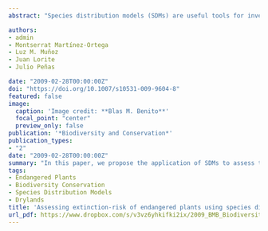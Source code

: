 ```yaml
---
abstract: "Species distribution models (SDMs) are useful tools for investigating rare and endangered species as well as the environmental variables affecting them. In this paper, we propose the application of SDMs to assess the extinction-risk of plant species in relation to the spread of greenhouses in a Mediterranean landscape, where habitat depletion is one of the main causes of biodiversity loss. For this purpose, presence records of the model species (Linaria nigricans, a endemic and threatened species) and the greenhouses, a dataset of environmental variables, and different only presence-based modelling algorithms (Bioclim, Domain, GARP, MaxEnt and ENFA) were used to build SDMs for L. nigricans as well as for greenhouses. To evaluate the models a modified approach of the area-under-curve ROC was applied. Combining the most accurate models, we generated an extinction-risk model of L. nigricans populations, which enabled us to assess the sustainability of the most threatened populations. Our results show that is possible to model greenhouses spreading as a “biological invasion”. The procedure explained and used in this work is quite novel, and offers an objective spatial criterion intended for the management of natural resources and for the conservation of the biodiversity in areas threatened by habitat depletion processes as particular as greenhouses expansion."

authors:
- admin
- Montserrat Martínez-Ortega
- Luz M. Muñoz
- Juan Lorite
- Julio Peñas

date: "2009-02-28T00:00:00Z"
doi: "https://doi.org/10.1007/s10531-009-9604-8"
featured: false
image:
  caption: 'Image credit: **Blas M. Benito**'
  focal_point: "center"
  preview_only: false
publication: '*Biodiversity and Conservation*'
publication_types:
- "2"
date: "2009-02-28T00:00:00Z"
summary: "In this paper, we propose the application of SDMs to assess the extinction-risk of plant species in relation to the spread of greenhouses in a Mediterranean landscape, where habitat depletion is one of the main causes of biodiversity loss."
tags:
- Endangered Plants
- Biodiversity Conservation
- Species Distribution Models
- Drylands
title: 'Assessing extinction-risk of endangered plants using species distribution models: a case study of habitat depletion caused by the spread of greenhouses'
url_pdf: https://www.dropbox.com/s/v3vz6yhkifki2ix/2009_BMB_Biodiversity_and_Conservation.pdf?dl=1
---
```


